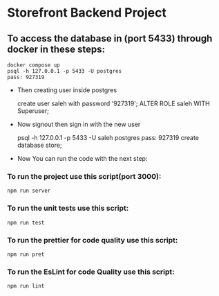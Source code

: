 # Storefront Backend Project
## To access the database in (port 5433) through docker in these steps:
    docker compose up
    psql -h 127.0.0.1 -p 5433 -U postgres
    pass: 927319
- Then creating user inside postgres

    create user saleh with password '927319';
    ALTER ROLE saleh WITH Superuser;
- Now signout then sign in with the new user

    psql -h 127.0.0.1 -p 5433 -U saleh postgres
    pass: 927319
    create database store;
* Now You can run the code with the next step:
### To run the project use this script(port 3000):
    npm run server

### To run the unit tests use this script:
    npm run test

### To run the prettier for code quality use this script:
    npm run pret

### To run the EsLint for code Quality use this script:
    npm run lint